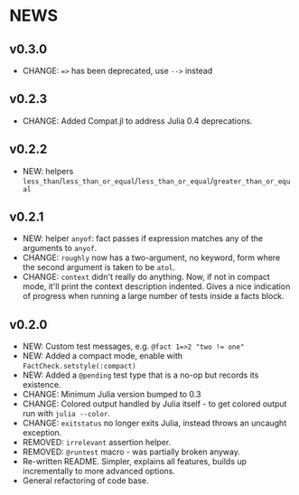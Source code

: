 # NEWS

## v0.3.0

* CHANGE: `=>` has been deprecated, use `-->` instead

## v0.2.3

* CHANGE: Added Compat.jl to address Julia 0.4 deprecations.

## v0.2.2

* NEW: helpers `less_than`/`less_than_or_equal`/`less_than_or_equal`/`greater_than_or_equal`

## v0.2.1

* NEW: helper `anyof`: fact passes if expression matches any of the arguments to `anyof`.
* CHANGE: `roughly` now has a two-argument, no keyword, form where the second argument is taken to be `atol`.
* CHANGE: `context` didn't really do anything. Now, if not in compact mode, it'll print the context description indented. Gives a nice indication of progress when running a large number of tests inside a facts block.

## v0.2.0

* NEW: Custom test messages, e.g. `@fact 1=>2 "two != one"`
* NEW: Added a compact mode, enable with `FactCheck.setstyle(:compact)`
* NEW: Added a `@pending` test type that is a no-op but records its existence.
* CHANGE: Minimum Julia version bumped to 0.3
* CHANGE: Colored output handled by Julia itself - to get colored output run with `julia --color`.
* CHANGE: `exitstatus` no longer exits Julia, instead throws an uncaught exception.
* REMOVED: `irrelevant` assertion helper.
* REMOVED: `@runtest` macro - was partially broken anyway.
* Re-written README. Simpler, explains all features, builds up incrementally to more advanced options.
* General refactoring of code base.

